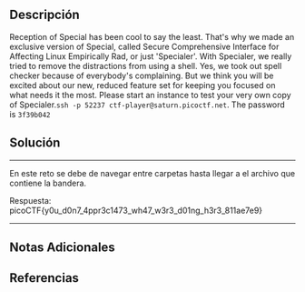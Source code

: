 ## Descripción

Reception of Special has been cool to say the least. That's why we made an exclusive version of Special, called Secure Comprehensive Interface for Affecting Linux Empirically Rad, or just 'Specialer'. With Specialer, we really tried to remove the distractions from using a shell. Yes, we took out spell checker because of everybody's complaining. But we think you will be excited about our new, reduced feature set for keeping you focused on what needs it the most. Please start an instance to test your very own copy of Specialer.`ssh -p 52237 ctf-player@saturn.picoctf.net`. The password is `3f39b042`
## Solución

***
En este reto se debe de navegar entre carpetas hasta llegar a el archivo que contiene la bandera.

Respuesta: picoCTF{y0u_d0n7_4ppr3c1473_wh47_w3r3_d01ng_h3r3_811ae7e9}
***
## Notas Adicionales

## Referencias
